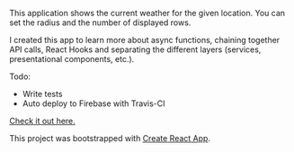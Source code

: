 This application shows the current weather for the given location. 
You can set the radius and the number of displayed rows.

I created this app to learn more about async functions, chaining together API calls, React Hooks and separating the different layers (services, presentational components, etc.).

Todo:
  - Write tests
  - Auto deploy to Firebase with Travis-CI

[Check it out here.](https://weatherapp-c1a03.firebaseapp.com/)

This project was bootstrapped with [Create React App](https://github.com/facebook/create-react-app).
